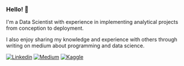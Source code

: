 ### Hello! 👋

I'm a Data Scientist with experience in implementing analytical projects from conception to deployment.

I also enjoy sharing my knowledge and experience with others through writing on medium about programming and data science.

[![Linkedin](https://img.shields.io/badge/-LinkedIn-lightgrey?logo=Linkedin)](https://www.linkedin.com/in/filipefilardi)
[![Medium](https://img.shields.io/badge/-Medium-lightgrey?logo=medium)](https://medium.com/@filipefilardi)
[![Kaggle](https://img.shields.io/badge/-Kaggle-lightgrey?logo=kaggle)](https://kaggle.com/filipefilardi)
